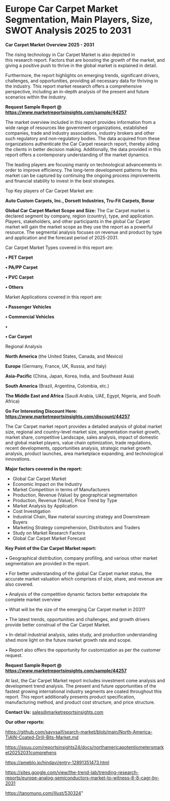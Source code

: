 # Europe Car Carpet Market Segmentation, Main Players, Size, SWOT Analysis 2025 to 2031

<Strong> Car Carpet Market Overview 2025 - 2031</strong>

The rising technology in Car Carpet Market is also depicted in this research report. Factors that are boosting the growth of the market, and giving a positive push to thrive in the global market is explained in detail.

Furthermore, the report highlights on emerging trends, significant drivers, challenges, and opportunities, providing all necessary data for thriving in the industry. This report market research offers a comprehensive perspective, including an in-depth analysis of the present and future scenarios within the industry.

<strong>Request Sample Report @ <a href=https://www.marketreportsinsights.com/sample/44257>https://www.marketreportsinsights.com/sample/44257</a></strong>

The market overview included in this report provides information from a wide range of resources like government organizations, established companies, trade and industry associations, industry brokers and other such regulatory and non-regulatory bodies. The data acquired from these organizations authenticate the Car Carpet research report, thereby aiding the clients in better decision making. Additionally, the data provided in this report offers a contemporary understanding of the market dynamics.

The leading players are focusing mainly on technological advancements in order to improve efficiency. The long-term development patterns for this market can be captured by continuing the ongoing process improvements and financial stability to invest in the best strategies.

Top Key players of Car Carpet Market are:

<strong>Auto Custom Carpets, Inc., Dorsett Industries, Tru-Fit Carpets, Bonar</strong>

<strong><b>Global Car Carpet Market Scope and Size:</b></strong>
The Car Carpet market is declared segment by company, region (country), type, and application. Players, stakeholders, and other participants in the global Car Carpet market will gain the market scope as they use the report as a powerful resource. The segmental analysis focuses on revenue and product by type and application and the forecast period of 2025-2031.

Car Carpet Market Types covered in this report are:

<strong>•  PET Carpet

•  PA/PP Carpet

•  PVC Carpet

•  Others</strong>

Market Applications covered in this report are:

<strong>•  Passenger Vehicles

•  Commercial Vehicles

•  

•  Car Carpet</strong> 

Regional Analysis

<strong>North America</strong> (the United States, Canada, and Mexico)

<strong>Europe</strong> (Germany, France, UK, Russia, and Italy)

<strong>Asia-Pacific</strong> (China, Japan, Korea, India, and Southeast Asia)

<strong>South America</strong> (Brazil, Argentina, Colombia, etc.)

<strong>The Middle East and Africa</strong> (Saudi Arabia, UAE, Egypt, Nigeria, and South Africa)

<strong>Go For Interesting Discount Here: <a href=https://www.marketreportsinsights.com/discount/44257>https://www.marketreportsinsights.com/discount/44257</a></strong>

The Car Carpet market report provides a detailed analysis of global market size, regional and country-level market size, segmentation market growth, market share, competitive Landscape, sales analysis, impact of domestic and global market players, value chain optimization, trade regulations, recent developments, opportunities analysis, strategic market growth analysis, product launches, area marketplace expanding, and technological innovations.

<strong><b>Major factors covered in the report:</b></strong>
<ul>
  <li>Global Car Carpet Market </li>
  <li>Economic Impact on the Industry</li>
  <li>Market Competition in terms of Manufacturers</li>
  <li>Production, Revenue (Value) by geographical segmentation</li>
  <li>Production, Revenue (Value), Price Trend by Type</li>
  <li>Market Analysis by Application</li>
  <li>Cost Investigation</li>
  <li>Industrial Chain, Raw material sourcing strategy and Downstream Buyers</li>
  <li>Marketing Strategy comprehension, Distributors and Traders</li>
  <li>Study on Market Research Factors</li>
  <li>Global Car Carpet Market Forecast</li>
</ul>

<strong><b>Key Point of the Car Carpet Market report:</b></strong>

• Geographical distribution, company profiling, and various other market segmentation are provided in the report.

• For better understanding of the global Car Carpet market status, the accurate market valuation which comprises of size, share, and revenue are also covered.

• Analysis of the competitive dynamic factors better extrapolate the complete market overview

• What will be the size of the emerging Car Carpet market in 2031?

• The latest trends, opportunities and challenges, and growth drivers provide better construal of the Car Carpet Market.

• In-detail industrial analysis, sales study, and production understanding shed more light on the future market growth rate and scope.

• Report also offers the opportunity for customization as per the customer request.

<strong>Request Sample Report @ <a href=https://www.marketreportsinsights.com/sample/44257>https://www.marketreportsinsights.com/sample/44257</a></strong>

At last, the Car Carpet Market report includes investment come analysis and development trend analysis. The present and future opportunities of the fastest growing international industry segments are coated throughout this report. This report additionally presents product specification, manufacturing method, and product cost structure, and price structure.

<strong>Contact Us:</strong>
sales@marketreportsinsights.com

<strong>Our other reports:</strong>

<a href=https://github.com/sayysaif/search-market/blob/main/North-America-TiAlN-Coated-Drill-Bits-Market.md>https://github.com/sayysaif/search-market/blob/main/North-America-TiAlN-Coated-Drill-Bits-Market.md</a>

<a href=https://issuu.com/reportsinsights24/docs/northamericapotentiometersmarket20252031comprehens>https://issuu.com/reportsinsights24/docs/northamericapotentiometersmarket20252031comprehens</a>

<a href=https://ameblo.jp/hindavi/entry-12891351473.html>https://ameblo.jp/hindavi/entry-12891351473.html</a>

<a href=https://sites.google.com/view/the-trend-lab/trending-research-reports/europe-analog-semiconductors-market-to-witness-6-8-cagr-by-2031>https://sites.google.com/view/the-trend-lab/trending-research-reports/europe-analog-semiconductors-market-to-witness-6-8-cagr-by-2031</a>

<a href=https://tanomuno.com/illust/530324>https://tanomuno.com/illust/530324</a>"
